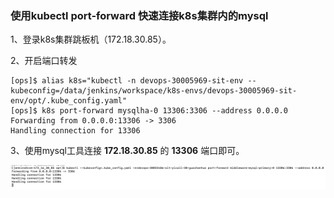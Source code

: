 ### 使用kubectl port-forward 快速连接k8s集群内的mysql

1、登录k8s集群跳板机（172.18.30.85）。

2、开启端口转发

```shell
[ops]$ alias k8s="kubectl -n devops-30005969-sit-env --kubeconfig=/data/jenkins/workspace/k8s-envs/devops-30005969-sit-env/opt/.kube_config.yaml"
[ops]$ k8s port-forward mysqlha-0 13306:3306 --address 0.0.0.0
Forwarding from 0.0.0.0:13306 -> 3306
Handling connection for 13306
```

3、使用mysql工具连接 **172.18.30.85** 的 **13306** 端口即可。

![k8s-20230201-001](Images/k8s-20230201-001.png)

